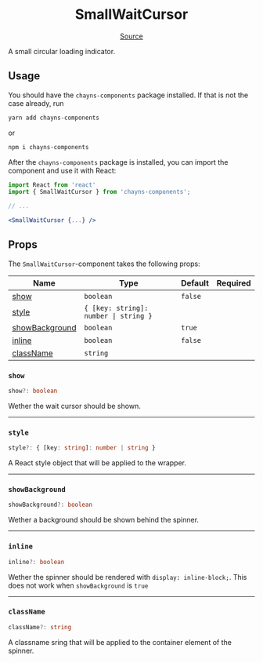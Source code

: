 <h1 align="center">SmallWaitCursor</h1>

<p align="center">
    <a href="src/react-chayns-smallwaitcursor/component/SmallWaitCursor.jsx">Source</a>
</p>

A small circular loading indicator.

## Usage

You should have the `chayns-components` package installed. If that is not the
case already, run

```bash
yarn add chayns-components
```

or

```bash
npm i chayns-components
```

After the `chayns-components` package is installed, you can import the component
and use it with React:

```jsx
import React from 'react'
import { SmallWaitCursor } from 'chayns-components';

// ...

<SmallWaitCursor {...} />
```

## Props

The `SmallWaitCursor`-component takes the following props:

| Name                              | Type                                  | Default | Required |
| --------------------------------- | ------------------------------------- | ------- | :------: |
| [show](#show)                     | `boolean`                             | `false` |          |
| [style](#style)                   | `{ [key: string]: number \| string }` |         |          |
| [showBackground](#showbackground) | `boolean`                             | `true`  |          |
| [inline](#inline)                 | `boolean`                             | `false` |          |
| [className](#classname)           | `string`                              |         |          |

### `show`

```ts
show?: boolean
```

Wether the wait cursor should be shown.

---

### `style`

```ts
style?: { [key: string]: number | string }
```

A React style object that will be applied to the wrapper.

---

### `showBackground`

```ts
showBackground?: boolean
```

Wether a background should be shown behind the spinner.

---

### `inline`

```ts
inline?: boolean
```

Wether the spinner should be rendered with `display: inline-block;`. This does
not work when `showBackground` is `true`

---

### `className`

```ts
className?: string
```

A classname sring that will be applied to the container element of the spinner.
